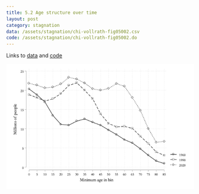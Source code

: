 ```yaml
---
title: 5.2 Age structure over time
layout: post
category: stagnation
data: /assets/stagnation/chi-vollrath-fig05002.csv
code: /assets/stagnation/chi-vollrath-fig05002.do
---
```


Links to [data](/assets/stagnation/chi-vollrath-fig05002.csv) and [code](/assets/stagnation/chi-vollrath-fig05002.do) 

![5.2 Age structure over time](/assets/stagnation/chi-vollrath-fig05002.png)
